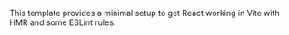 This template provides a minimal setup to get React working in Vite with HMR and some ESLint rules.


